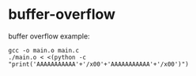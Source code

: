 # buffer-overflow

buffer overflow example:
```
gcc -o main.o main.c
./main.o < <(python -c "print('AAAAAAAAAAA'+'/x00'+'AAAAAAAAAAA'+'/x00')")
```

